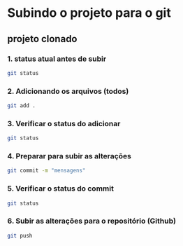 # Subindo o projeto para o git
## projeto clonado

### 1. status atual antes de subir

```bash
git status
```

### 2. Adicionando os arquivos (todos)

```bash
git add .
```

### 3. Verificar o status do adicionar

```bash
git status
```

### 4. Preparar para subir as alterações

```bash
git commit -m "mensagens"
```

### 5. Verificar o status do commit

```bash
git status
```

### 6. Subir as alterações para o repositório (Github)

```bash
git push
```
